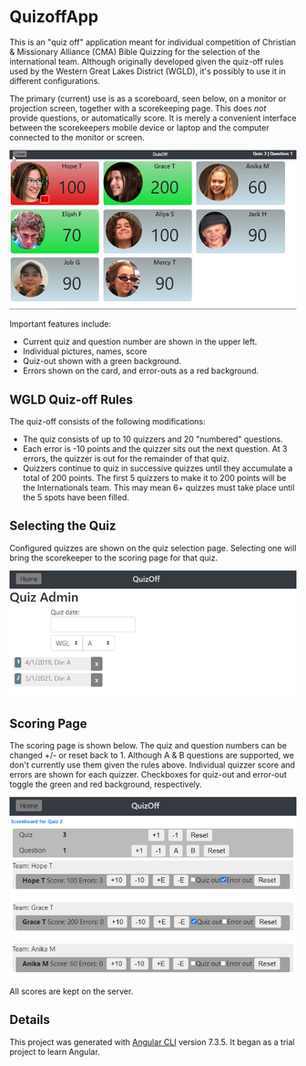 # QuizoffApp

This is an "quiz off" application meant for individual competition of Christian & Missionary Alliance (CMA) Bible Quizzing for the selection of the international team.  Although originally developed given the quiz-off rules used by the Western Great Lakes District (WGLD), it's possibly to use it in different configurations.

The primary (current) use is as a scoreboard, seen below, on a monitor or projection screen, together with a scorekeeping page.  This does *not* provide questions, or automatically score.  It is merely a convenient interface between the scorekeepers mobile device or laptop and the computer connected to the monitor or screen.

<img src="/src/assets/doc/scoreboard.png" alt="scoreboard"/>

Important features include:

 - Current quiz and question number are shown in the upper left.
 - Individual pictures, names, score
 - Quiz-out shown with a green background.
 - Errors shown on the card, and error-outs as a red background.

## WGLD Quiz-off Rules

The quiz-off consists of the following modifications:

 - The quiz consists of up to 10 quizzers and 20 "numbered" questions.
 - Each error is -10 points and the quizzer sits out the next question.  At 3 errors, the quizzer is out for the remainder of that quiz.
 - Quizzers continue to quiz in successive quizzes until they accumulate a total of 200 points.  The first 5 quizzers to make it to 200 points will be the Internationals team.  This may mean 6+ quizzes must take place until the 5 spots have been filled.

## Selecting the Quiz

Configured quizzes are shown on the quiz selection page.  Selecting one will bring the scorekeeper to the scoring page for that quiz.

<img src="/src/assets/doc/quizzes.png" alt="scoreboard"/>

## Scoring Page

The scoring page is shown below.  The quiz and question numbers can be changed +/- or reset back to 1.  Although A & B questions are supported, we don't currently use them given the rules above.  Individual quizzer score and errors are shown for each quizzer.  Checkboxes for quiz-out and error-out toggle the green and red background, respectively.

<img src="/src/assets/doc/score_enter.png" alt="scoreboard"/>

All scores are kept on the server.

## Details
This project was generated with [Angular CLI](https://github.com/angular/angular-cli) version 7.3.5.  It began as a trial project to learn Angular.

